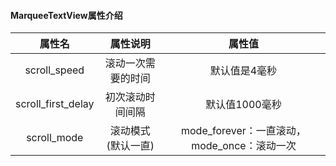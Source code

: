 #### MarqueeTextView属性介绍



|       属性名       |      属性说明      |                   属性值                    |
| :----------------: | :----------------: | :-----------------------------------------: |
|    scroll_speed    | 滚动一次需要的时间 |                默认值是4毫秒                |
| scroll_first_delay |  初次滚动时间间隔  |               默认值1000毫秒                |
|    scroll_mode     | 滚动模式(默认一直) | mode_forever：一直滚动，mode_once：滚动一次 |

